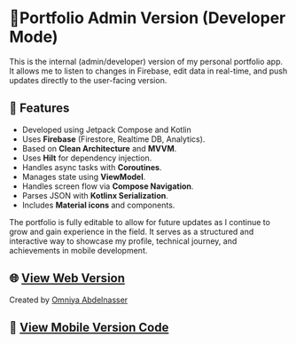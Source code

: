 # 📜️**Portfolio Admin Version (Developer Mode)** 

This is the internal (admin/developer) version of my personal portfolio app. It allows me to listen to changes in Firebase, edit data in real-time, and push updates directly to the user-facing version.

## 🔧 Features

- Developed using Jetpack Compose and Kotlin
- Uses **Firebase** (Firestore, Realtime DB, Analytics).
- Based on **Clean Architecture** and **MVVM**.
- Uses **Hilt** for dependency injection.
- Handles async tasks with **Coroutines**.
- Manages state using **ViewModel**.
- Handles screen flow via **Compose Navigation**.
- Parses JSON with **Kotlinx Serialization**.
- Includes **Material icons** and components.


The portfolio is fully editable to allow for future updates as I continue to grow and gain experience in the field. It serves as a structured and interactive way to showcase my profile, technical journey, and achievements in mobile development.

## 🌐 [View Web Version]()

Created by [Omniya Abdelnasser](https://github.com/Omnia-Abdelnasser)

## 📱 [View Mobile Version Code](https://github.com/Abdallah-Alqiran/Portfolio)


